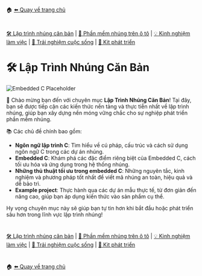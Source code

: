 🏠 [⬅️ Quay về trang chủ](/README.md)
#
[🛠️ Lập trình nhúng căn bản](/embedded/README.md) | [🚗 Phần mềm nhúng trên ô tô](/automotive/README.md) | [💡 Kinh nghiệm làm việc](/blogs/README.md) | [🌱 Trải nghiệm cuộc sống](/blogs/README.md) | [🔌 Kit phát triển](/kits/README.md)
#
# 🛠️ Lập Trình Nhúng Căn Bản

![Embedded C Placeholder](../assets/embedded-c-placeholder.png) <!-- Ảnh minh họa chủ đề Embedded C -->

👋 Chào mừng bạn đến với chuyên mục **Lập Trình Nhúng Căn Bản**! Tại đây, bạn sẽ được tiếp cận các kiến thức nền tảng và thực tiễn nhất về lập trình nhúng, giúp bạn xây dựng nền móng vững chắc cho sự nghiệp phát triển phần mềm nhúng.

📚 Các chủ đề chính bao gồm:

- **Ngôn ngữ lập trình C**: Tìm hiểu về cú pháp, cấu trúc và cách sử dụng ngôn ngữ C trong các dự án nhúng.
- **Embedded C**: Khám phá các đặc điểm riêng biệt của Embedded C, cách tối ưu hóa và ứng dụng trong hệ thống nhúng.
- **Những thủ thuật tối ưu trong embedded C**: Những nguyên tắc, kinh nghiệm và phương pháp tốt nhất để viết mã nhúng an toàn, hiệu quả và dễ bảo trì.
- **Example project**: Thực hành qua các dự án mẫu thực tế, từ đơn giản đến nâng cao, giúp bạn áp dụng kiến thức vào sản phẩm cụ thể.

Hy vọng chuyên mục này sẽ giúp bạn tự tin hơn khi bắt đầu hoặc phát triển sâu hơn trong lĩnh vực lập trình nhúng!

#
[🛠️ Lập trình nhúng căn bản](/embedded/README.md) | [🚗 Phần mềm nhúng trên ô tô](/automotive/README.md) | [💡 Kinh nghiệm làm việc](/blogs/README.md) | [🌱 Trải nghiệm cuộc sống](/blogs/README.md) | [🔌 Kit phát triển](/kits/README.md)
#
🏠 [⬅️ Quay về trang chủ](/README.md)
#